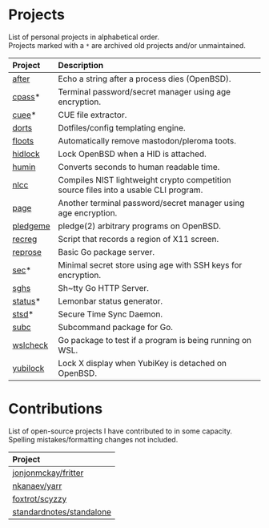 # Projects

List of personal projects in alphabetical order.  
Projects marked with a `*` are archived old projects and/or unmaintained.

| Project                                       | Description                                   |
|:----------------------------------------------|:----------------------------------------------|
| [after](https://github.com/e-zk/after)        | Echo a string after a process dies (OpenBSD). |
| [cpass](https://github.com/e-zk/cpass)\*      | Terminal password/secret manager using age encryption. |
| [cuee](https://github.com/e-zk/cuee)\*        | CUE file extractor.                           |
| [dorts](https://github.com/e-zk/dorts)        | Dotfiles/config templating engine.            |
| [floots](https://github.com/e-zk/floots)      | Automatically remove mastodon/pleroma toots.  |
| [hidlock](https://github.com/e-zk/hidlock)    | Lock OpenBSD when a HID is attached. |
| [humin](https://github.com/e-zk/humin)        | Converts seconds to human readable time.      |
| [nlcc](https://github.com/e-zk/nlcc)          | Compiles NIST lightweight crypto competition source files into a usable CLI program. |
| [page](https://github.com/e-zk/page)          | Another terminal password/secret manager using age encryption. |
| [pledgeme](https://github.com/e-zk/pledgeme)  | pledge(2) arbitrary programs on OpenBSD.      |
| [recreg](https://github.com/e-zk/recreg)      | Script that records a region of X11 screen.   |
| [reprose](https://github.com/e-zk/go-reprose) | Basic Go package server.                      |
| [sec](https://github.com/e-zk/sec)\*          | Minimal secret store using age with SSH keys for encryption. |
| [sghs](https://github.com/e-zk/sghs)          | Sh~tty Go HTTP Server. |
| [status](https://github.com/e-zk/status)\*    | Lemonbar status generator.                    |
| [stsd](https://github.com/e-zk/stsd)\*        | Secure Time Sync Daemon. |
| [subc](https://github.com/e-zk/subc)          | Subcommand package for Go.                    |
| [wslcheck](https://github.com/e-zk/wslcheck)  | Go package to test if a program is being running on WSL. |
| [yubilock](https://github.com/e-zk/yubilock)  | Lock X display when YubiKey is detached on OpenBSD. |

# Contributions

List of open-source projects I have contributed to in some capacity.  
Spelling mistakes/formatting changes not included. 

| Project                                                                      |
|:-----------------------------------------------------------------------------|
| [jonjonmckay/fritter](https://github.com/jonjonmckay/fritter) |
| [nkanaev/yarr](https://github.com/nkanaev/yarr) |
| [foxtrot/scyzzy](https://github.com/foxtrot/scuzzy) |
| [standardnotes/standalone](https://github.com/standardnotes/standalone) |

